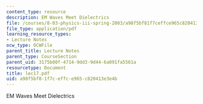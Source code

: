 ```yaml
---
content_type: resource
description: EM Waves Meet Dielectrics
file: /courses/8-03-physics-iii-spring-2003/a98f5bf81f7ceffce965c820413e3e4b_lec17.pdf
file_type: application/pdf
learning_resource_types:
- Lecture Notes
ocw_type: OCWFile
parent_title: Lecture Notes
parent_type: CourseSection
parent_uid: 3175b00f-4714-9dd3-9d44-6a091fa5561a
resourcetype: Document
title: lec17.pdf
uid: a98f5bf8-1f7c-effc-e965-c820413e3e4b
---
```

EM Waves Meet Dielectrics


